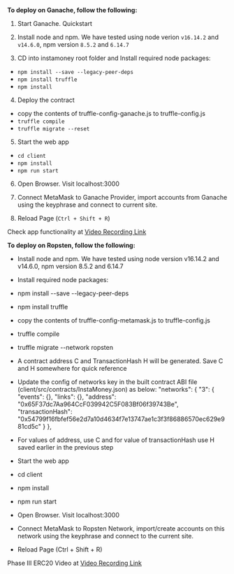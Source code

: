 **To deploy on Ganache, follow the following:**


1. Start Ganache. Quickstart
2. Install node and npm. We have tested using node verion `v16.14.2` and `v14.6.0`, npm version `8.5.2` and `6.14.7`

3. CD into instamoney root folder and Install required node packages:

- `npm install --save --legacy-peer-deps`
- `npm install truffle`
- `npm install`

4. Deploy the contract
- copy the contents of truffle-config-ganache.js to truffle-config.js
- `truffle compile`
- `truffle migrate --reset`

5. Start the web app

- `cd client`
- `npm install`
- `npm run start`

6. Open Browser. Visit localhost:3000

7. Connect MetaMask to Ganache Provider, import accounts from Ganache using the keyphrase and connect to current site.

8. Reload Page (`Ctrl + Shift + R`)

Check app functionality at [Video Recording Link](https://youtu.be/o1j71jqayF4)


 
**To deploy on Ropsten, follow the following:**

- Install node and npm. We have tested using node version v16.14.2 and v14.6.0, npm version 8.5.2 and 6.14.7
- Install required node packages:
- npm install --save --legacy-peer-deps
- npm install truffle
- copy the contents of truffle-config-metamask.js to truffle-config.js
- truffle compile
- truffle migrate --network ropsten
- A contract address C and TransactionHash H will be generated. Save C and H somewhere for quick reference
- Update the config of networks key in the built contract ABI file (client/src/contracts/InstaMoney.json) as below:
  "networks": {
    "3": {
      "events": {},
      "links": {},
      "address": "0x65F37dc7Aa964CcF039942C5F083Bf06f39743Be",
      "transactionHash": "0x54799f16fbfef56e2d7a10d4634f7e13747ae1c3f3f86886570ec629e981cd5c"
    }
  },


- For values of address, use C and for value of transactionHash use H saved earlier in the previous step
- Start the web app
- cd client
- npm install
- npm run start
- Open Browser. Visit localhost:3000
- Connect MetaMask to Ropsten Network, import/create accounts on this network using the keyphrase and connect to the current site.
- Reload Page (Ctrl + Shift + R)

Phase III ERC20 Video at [Video Recording Link](https://youtu.be/NprFbSXXWxA)
